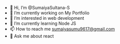 - 👋 Hi, I’m @SumaiyaSultana-S
- 🔭 I’m currently working on My Portfolio
- 👀 I’m interested in web development
- 🌱 I’m currently learning Node JS
- 📫 How to reach me sumaiyasumu9617@gmail.com
- 💬 Ask me about react

<!---
SumaiyaSultana-S/SumaiyaSultana-S is a ✨ special ✨ repository because its `README.md` (this file) appears on your GitHub profile.
You can click the Preview link to take a look at your changes.
--->
